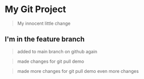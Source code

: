  # My Git Project

 > My innocent little change

 ## I'm in the feature branch
 
 >added to main branch on github again

 >made changes for git pull demo

 >made more changes for git pull demo
 >even more changes